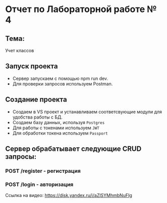 # Отчет по Лабораторной работе № 4  

## Тема:  
Учет классов

## Запуск проекта  
- Сервер запускаем с помощью npm run dev.  
- Для проверки запросов используем Postman. 

## Создание проекта  

- Создаем в VS проект и устанавливаем соответсвующие модули для удобства работы с БД.  
- Создаем базу данных, используя `Postgres`
- Для работы с токенами используем `JWT`
- Для обработки токена используем `Passport`

## Сервер обрабатывает следующие CRUD запросы: 

### POST /register - регистрация

### POST /login - авторизация

Ссылка на видео: https://disk.yandex.ru/i/aZlSYMhmbNuFIg
